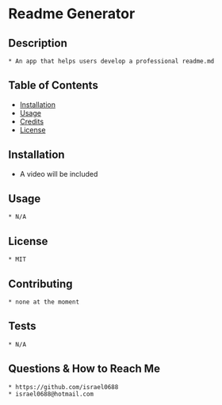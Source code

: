 

  # Readme Generator

  ## Description
    * An app that helps users develop a professional readme.md 
  
  ## Table of Contents
  
  * [Installation](#installation)
  * [Usage](#usage)
  * [Credits](#credits)
  * [License](#license)
  
  
  ## Installation
   * A video will be included
    
  ## Usage 
    * N/A
  
  
  ## License
    * MIT
  
  ## Contributing
    * none at the moment
  
  ## Tests
    * N/A

  ## Questions & How to Reach Me
    * https://github.com/israel0688
    * israel0688@hotmail.com
  